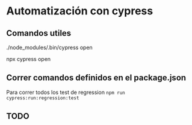 # Automatización con cypress

## Comandos utiles

./node_modules/.bin/cypress open

npx cypress open

## Correr comandos definidos en el package.json

Para correr todos los test de regression
`npm run cypress:run:regression:test`

## TODO
